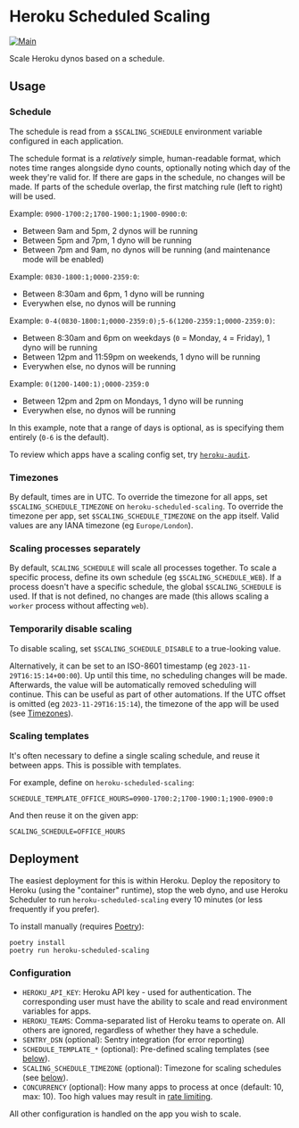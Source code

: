 # Heroku Scheduled Scaling

[![Main](https://github.com/torchbox/heroku-scheduled-scaling/actions/workflows/ci.yml/badge.svg)](https://github.com/torchbox/heroku-scheduled-scaling/actions/workflows/ci.yml)

Scale Heroku dynos based on a schedule.

## Usage

### Schedule

The schedule is read from a `$SCALING_SCHEDULE` environment variable configured in each application.

The schedule format is a _relatively_ simple, human-readable format, which notes time ranges alongside dyno counts, optionally noting which day of the week they're valid for. If there are gaps in the schedule, no changes will be made. If parts of the schedule overlap, the first matching rule (left to right) will be used.

Example: `0900-1700:2;1700-1900:1;1900-0900:0`:

- Between 9am and 5pm, 2 dynos will be running
- Between 5pm and 7pm, 1 dyno will be running
- Between 7pm and 9am, no dynos will be running (and maintenance mode will be enabled)

Example: `0830-1800:1;0000-2359:0`:

- Between 8:30am and 6pm, 1 dyno will be running
- Everywhen else, no dynos will be running

Example: `0-4(0830-1800:1;0000-2359:0);5-6(1200-2359:1;0000-2359:0)`:

- Between 8:30am and 6pm on weekdays (`0` = Monday, `4` = Friday), 1 dyno will be running
- Between 12pm and 11:59pm on weekends, 1 dyno will be running
- Everywhen else, no dynos will be running

Example: `0(1200-1400:1);0000-2359:0`

- Between 12pm and 2pm on Mondays, 1 dyno will be running
- Everywhen else, no dynos will be running

In this example, note that a range of days is optional, as is specifying them entirely (`0-6` is the default).

To review which apps have a scaling config set, try [`heroku-audit`](https://github.com/torchbox/heroku-audit).

### Timezones

By default, times are in UTC. To override the timezone for all apps, set `$SCALING_SCHEDULE_TIMEZONE` on `heroku-scheduled-scaling`. To override the timezone per app, set `$SCALING_SCHEDULE_TIMEZONE` on the app itself. Valid values are any IANA timezone (eg `Europe/London`).


### Scaling processes separately

By default, `SCALING_SCHEDULE` will scale all processes together. To scale a specific process, define its own schedule (eg `$SCALING_SCHEDULE_WEB`). If a process doesn't have a specific schedule, the global `$SCALING_SCHEDULE` is used. If that is not defined, no changes are made (this allows scaling a `worker` process without affecting `web`).

### Temporarily disable scaling

To disable scaling, set `$SCALING_SCHEDULE_DISABLE` to a true-looking value.

Alternatively, it can be set to an ISO-8601 timestamp (eg `2023-11-29T16:15:14+00:00`). Up until this time, no scheduling changes will be made. Afterwards, the value will be automatically removed scheduling will continue. This can be useful as part of other automations. If the UTC offset is omitted (eg `2023-11-29T16:15:14`), the timezone of the app will be used (see [Timezones](#timezones)).

### Scaling templates

It's often necessary to define a single scaling schedule, and reuse it between apps. This is possible with templates.

For example, define on `heroku-scheduled-scaling`:

```
SCHEDULE_TEMPLATE_OFFICE_HOURS=0900-1700:2;1700-1900:1;1900-0900:0
```

And then reuse it on the given app:

```
SCALING_SCHEDULE=OFFICE_HOURS
```

## Deployment

The easiest deployment for this is within Heroku. Deploy the repository to Heroku (using the "container" runtime), stop the web dyno, and use Heroku Scheduler to run `heroku-scheduled-scaling` every 10 minutes (or less frequently if you prefer).

To install manually (requires [Poetry](https://python-poetry.org/)):

```
poetry install
poetry run heroku-scheduled-scaling
```

### Configuration

- `HEROKU_API_KEY`: Heroku API key - used for authentication. The corresponding user must have the ability to scale and read environment variables for apps.
- `HEROKU_TEAMS`: Comma-separated list of Heroku teams to operate on. All others are ignored, regardless of whether they have a schedule.
- `SENTRY_DSN` (optional): Sentry integration (for error reporting)
- `SCHEDULE_TEMPLATE_*` (optional): Pre-defined scaling templates (see [below](#scaling-templates)).
- `SCALING_SCHEDULE_TIMEZONE` (optional): Timezone for scaling schedules (see [below](#schedule)).
- `CONCURRENCY` (optional): How many apps to process at once (default: 10, max: 10). Too high values may result in [rate limiting](https://devcenter.heroku.com/articles/platform-api-reference#rate-limits).

All other configuration is handled on the app you wish to scale.
